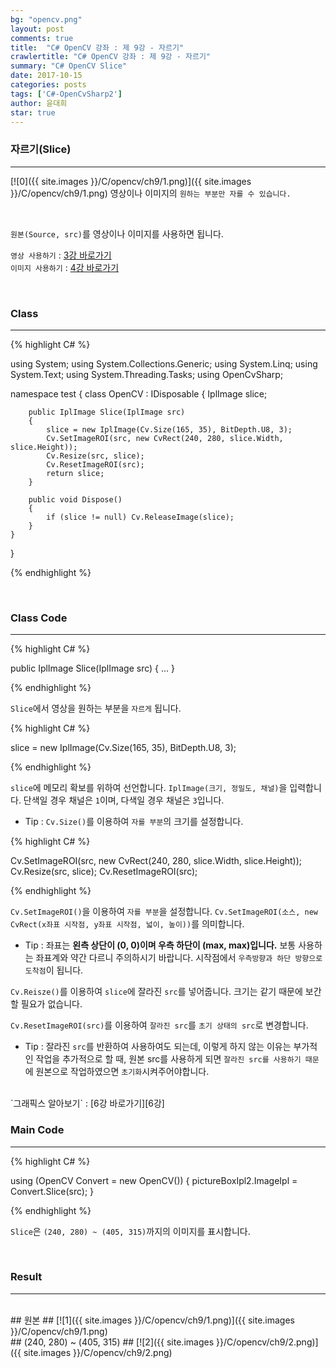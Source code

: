 ```yaml
---
bg: "opencv.png"
layout: post
comments: true
title:  "C# OpenCV 강좌 : 제 9강 - 자르기"
crawlertitle: "C# OpenCV 강좌 : 제 9강 - 자르기"
summary: "C# OpenCV Slice"
date: 2017-10-15
categories: posts
tags: ['C#-OpenCvSharp2']
author: 윤대희
star: true
---
```


### 자르기(Slice) ###
----------
[![0]({{ site.images }}/C/opencv/ch9/1.png)]({{ site.images }}/C/opencv/ch9/1.png)
영상이나 이미지의 `원하는 부분만 자를 수 있습니다.`

<br>    

`원본(Source, src)`를 영상이나 이미지를 사용하면 됩니다.
<br>

`영상 사용하기` : [3강 바로가기][3강]
<br>
`이미지 사용하기` : [4강 바로가기][4강]

<br>

### Class ###
----------

{% highlight C# %}

using System;
using System.Collections.Generic;
using System.Linq;
using System.Text;
using System.Threading.Tasks;
using OpenCvSharp;

namespace test
{
    class OpenCV : IDisposable
    {
        IplImage slice;
            
        public IplImage Slice(IplImage src)
        {
            slice = new IplImage(Cv.Size(165, 35), BitDepth.U8, 3);
            Cv.SetImageROI(src, new CvRect(240, 280, slice.Width, slice.Height));
            Cv.Resize(src, slice);
            Cv.ResetImageROI(src);
            return slice;
        }
            
        public void Dispose()
        {
            if (slice != null) Cv.ReleaseImage(slice);
        }
    }
}                    

{% endhighlight %}

<br>

### Class Code ###
----------
{% highlight C# %}

public IplImage Slice(IplImage src)
{
    ...
}

{% endhighlight %}

`Slice`에서 영상을 원하는 부분을 `자르게` 됩니다.

{% highlight C# %}

slice = new IplImage(Cv.Size(165, 35), BitDepth.U8, 3);

{% endhighlight %}

`slice`에 메모리 확보를 위하여 선언합니다. `IplImage(크기, 정밀도, 채널)`을 입력합니다. 단색일 경우 채널은 `1`이며, 다색일 경우 채널은 `3`입니다.

* Tip : `Cv.Size()`를 이용하여 `자를 부분`의 크기를 설정합니다.

{% highlight C# %}

Cv.SetImageROI(src, new CvRect(240, 280, slice.Width, slice.Height));
Cv.Resize(src, slice);
Cv.ResetImageROI(src);

{% endhighlight %}


`Cv.SetImageROI()`을 이용하여 `자를 부분`을 설정합니다. `Cv.SetImageROI(소스, new  CvRect(x좌표 시작점, y좌표 시작점, 넓이, 높이))`를 의미합니다.

* Tip : 좌표는 **왼측 상단이 (0, 0)이며 우측 하단이 (max, max)입니다.** 보통 사용하는 좌표계와 약간 다르니 주의하시기 바랍니다. 시작점에서 `우측방향과 하단 방향으로 도착점`이 됩니다.

`Cv.Reisze()`를 이용하여 `slice`에 잘라진 `src`를 넣어줍니다. 크기는 같기 때문에 보간할 필요가 없습니다.

`Cv.ResetImageROI(src)`를 이용하여 `잘라진 src`를 `초기 상태의 src`로 변경합니다.

* Tip : 잘라진 `src`를 반환하여 사용하여도 되는데, 이렇게 하지 않는 이유는 부가적인 작업을 추가적으로 할 때, 원본 src를 사용하게 되면 `잘라진 src를 사용하기 때문`에 원본으로 작업하였으면 `초기화`시켜주어야합니다.

<br>
`그래픽스 알아보기` : [6강 바로가기][6강]


<br>

### Main Code ###
----------
{% highlight C# %}

using (OpenCV Convert = new OpenCV())
{
    pictureBoxIpl2.ImageIpl = Convert.Slice(src);
}

{% endhighlight %}

`Slice`은 `(240, 280) ~ (405, 315)`까지의 이미지를 표시합니다.

<br>

### Result ###
----------
<br>
## 원본 ##
[![1]({{ site.images }}/C/opencv/ch9/1.png)]({{ site.images }}/C/opencv/ch9/1.png)

<br>
## (240, 280) ~ (405, 315) ##
[![2]({{ site.images }}/C/opencv/ch9/2.png)]({{ site.images }}/C/opencv/ch9/2.png)





[3강]: https://076923.github.io/posts/C-opencv-3/
[4강]: https://076923.github.io/posts/C-opencv-4/
[6강]: https://076923.github.io/posts/C-6/
